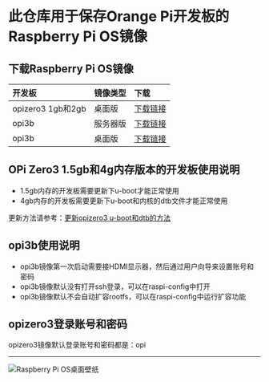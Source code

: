 # 此仓库用于保存Orange Pi开发板的Raspberry Pi OS镜像

## 下载Raspberry Pi OS镜像

开发板 | 镜像类型 | 下载 |
|:--|:--|:--|
| opizero3 1gb和2gb|桌面版 |[下载链接](https://github.com/leeboby/raspberry-pi-os-images/releases/download/opizero3/opizero3-raspios-bullseye-arm64-2023-07-16.tar.gz) |
|opi3b|服务器版|[下载链接](https://github.com/leeboby/raspberry-pi-os-images/releases/download/opi3b/Orangepi3b_1.0.0_raspios_bullseye_server_linux5.10.160.7z)|
|opi3b|桌面版|[下载链接](https://github.com/leeboby/raspberry-pi-os-images/releases/download/opi3b/Orangepi3b_1.0.0_raspios_bullseye_desktop_lxde_linux5.10.160.7z)|

## OPi Zero3 1.5gb和4g内存版本的开发板使用说明

- 1.5gb内存的开发板需要更新下u-boot才能正常使用
- 4gb内存的开发板需要更新下u-boot和内核的dtb文件才能正常使用

更新方法请参考：[更新opizero3 u-boot和dtb的方法](https://github.com/leeboby/opizero3-uboot-dtb) 

## opi3b使用说明
- opi3b镜像第一次启动需要接HDMI显示器，然后通过用户向导来设置账号和密码
- opi3b镜像默认没有打开ssh登录，可以在raspi-config中打开
- opi3b镜像默认不会自动扩容rootfs，可以在raspi-config中运行扩容功能

## opizero3登录账号和密码
opizero3镜像默认登录账号和密码都是：opi

---
![Raspberry Pi OS桌面壁纸](https://github.com/leeboby/raspberry-pi-os-images/blob/main/pictures/desktop.png)
